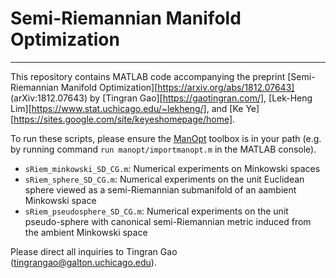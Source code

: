 # Semi-Riemannian Manifold Optimization

------

This repository contains MATLAB code accompanying the preprint [Semi-Riemannian Manifold Optimization][https://arxiv.org/abs/1812.07643] (arXiv:1812.07643) by [Tingran Gao][https://gaotingran.com/], [Lek-Heng Lim][https://www.stat.uchicago.edu/~lekheng/], and [Ke Ye][https://sites.google.com/site/keyeshomepage/home].

To run these scripts, please ensure the [ManOpt](https://www.manopt.org/) toolbox is in your path (e.g. by running command `run manopt/importmanopt.m` in the MATLAB console).

- `sRiem_minkowski_SD_CG.m`: Numerical experiments on Minkowski spaces
- `sRiem_sphere_SD_CG.m`: Numerical experiments on the unit Euclidean sphere viewed as a semi-Riemannian submanifold of an aambient Minkowski space
- `sRiem_pseudosphere_SD_CG.m`: Numerical experiments on the unit pseudo-sphere with canonical semi-Riemannian metric induced from the ambient Minkowski space

Please direct all inquiries to Tingran Gao (tingrangao@galton.uchicago.edu).
